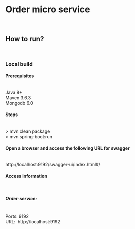 <H1>Order micro service</H1>  <br>
<H2>How to run?</H2> <br>
<H3>Local build</H3>
<H4>Prerequisites</H4><br>
Java 8+<br>
Maven 3.6.3<br>
Mongodb 6.0<br>
<H4>Steps</H4><br>
> mvn clean package<br>
> mvn spring-boot:run <br>
<H4>Open a browser and access the following URL for swagger</H4><br>
http://localhost:9192/swagger-ui/index.html#/
<H4>Access Information</H4><br>
<H5>Order-service:</H5><br>
Ports: 9192<br>
URL:  http://localhost:9192
